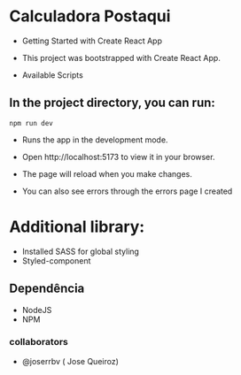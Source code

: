 # Calculadora Postaqui

- Getting Started with Create React App
  
- This project was bootstrapped with Create React App.

- Available Scripts


## In the project directory, you can run:

```npm run dev```

- Runs the app in the development mode.

- Open http://localhost:5173 to view it in your browser.

- The page will reload when you make changes.
- You can also see errors through the errors page I created

# Additional library:

- Installed SASS for global styling
- Styled-component

## Dependência

- NodeJS
- NPM

### collaborators

- @joserrbv ( Jose Queiroz)

